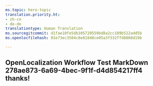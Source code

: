 ```yaml
---
ms.topic: hero-topic
translation.priority.ht:
- zh-cn
- de-de
translationtype: Human Translation
ms.sourcegitcommit: d1fae10fe5db105720559bd8a2cc109b522add5b
ms.openlocfilehash: 01e73ec3504c8e81848ce05a3f332ffd8808d19b

---
```

## OpenLocalization Workflow Test MarkDown 278ae873-6a69-4bec-9f1f-d4d854217ff4 thanks!



<!--HONumber=Aug16_HO4-->



